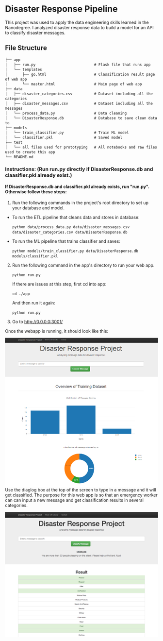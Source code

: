 # Disaster Response Pipeline
This project was used to apply the data engineering skills learned in the Nanodegree. I analyzed disaster response data to build a model for an API to classify disaster messages.

## File Structure

    ├── app     
    │   ├── run.py                           # Flask file that runs app
    │   └── templates   
    │       ├── go.html                      # Classification result page of web app
    │       └── master.html                  # Main page of web app    
    ├── data                   
    │   ├── disaster_categories.csv          # Dataset including all the categories  
    │   ├── disaster_messages.csv            # Dataset including all the messages
    │   └── process_data.py                  # Data cleaning
    │   └── DisasterResponse.db              # Database to save clean data to
    ├── models
    │   └── train_classifier.py              # Train ML model
    │   └── classifier.pkl                   # Saved model
    ├── test
    │   └── all files used for prototyping   # All notebooks and raw files used to create this app
    └── README.md
    
### Instructions: (Run run.py directly if DisasterResponse.db and claasifier.pkl already exist.)

#### If DisasterResponse.db and classifier.pkl already exists, run "run.py". Otherwise follow these steps:

1. Run the following commands in the project's root directory to set up your database and model.
- To run the ETL pipeline that cleans data and stores in database:

    `python data/process_data.py data/disaster_messages.csv data/disaster_categories.csv data/DisasterResponse.db`
    
- To run the ML pipeline that trains classifier and saves:

    `python models/train_classifier.py data/DisasterResponse.db models/classifier.pkl`

2. Run the following command in the app's directory to run your web app.
    
    `python run.py`

    If there are issues at this step, first cd into app:

    `cd ./app`

    And then run it again:

    `python run.py`

3. Go to http://0.0.0.0:3001/


Once the webapp is running, it should look like this:

<img src="image.PNG"
     alt="Landing Page Screenshot"
     style="float: left; margin-right: 10px;" />  
     

     

Use the diaglog box at the top of the screen to type in a message and it will get classified. The purpose for this web app is so that an emergency worker can can input a new message and get classification results in several categories.

<img src="classify-message.png"
     alt="Message Input Screenshot"
     style="float: left; margin-right: 10px;" />
